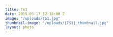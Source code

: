 ```yaml
---
title: Ts1
date: 2019-03-17 12:18:00 Z
image: "/uploads/TS1.jpg"
thumbnail-image: "/uploads/{TS1}_thumbnail.jpg"
layout: photo
---
```


